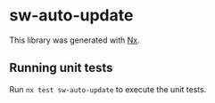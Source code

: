 # sw-auto-update

This library was generated with [Nx](https://nx.dev).

## Running unit tests

Run `nx test sw-auto-update` to execute the unit tests.
